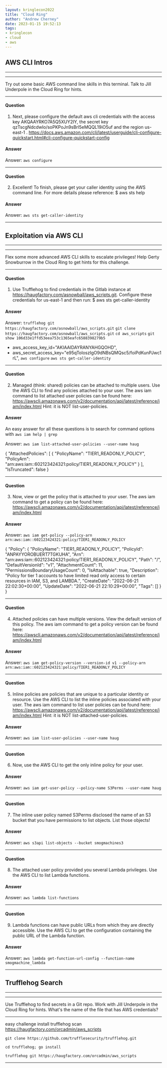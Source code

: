 ```yaml
---
layout: kringlecon2022
title: "Cloud Ring"
author: "Andrew Cherney"
date: 2023-01-15 19:52:13
tags: 
- kringlecon 
- cloud 
- aws
---
```

## AWS CLI Intros
***
___
Try out some basic AWS command line skills in this terminal. Talk to Jill Underpole in the Cloud Ring for hints.

***

#### Question

1. Next, please configure the default aws cli credentials with the access key AKQAAYRKO7A5Q5XUY2IY, the secret key qzTscgNdcdwIo/soPKPoJn9sBrl5eMQQL19iO5uf and the region us-east-1 .
https://docs.aws.amazon.com/cli/latest/userguide/cli-configure-quickstart.html#cli-configure-quickstart-config

#### Answer

Answer: `aws configure` 

___

#### Question

2. Excellent! To finish, please get your caller identity using the AWS command line. For more details please reference:
$ aws sts help

#### Answer

Answer: `aws sts get-caller-identity`

___



## Exploitation via AWS CLI
***
___
Flex some more advanced AWS CLI skills to escalate privileges! Help Gerty Snowburrow in the Cloud Ring to get hints for this challenge.

***

#### Question

1. Use Trufflehog to find credentials in the Gitlab instance at https://haugfactory.com/asnowball/aws_scripts.git.
Configure these credentials for us-east-1 and then run:
$ aws sts get-caller-identity

#### Answer

Answer: `trufflehog git https://haugfactory.com/asnowball/aws_scripts.git`
`git clone https://haugfactory.com/asnowball/aws_scripts.git`
`cd aws_scripts`
`git show 106d33e1ffd53eea753c1365eafc6588398279b5`

+    aws_access_key_id="AKIAAIDAYRANYAHGQOHD",
+    aws_secret_access_key="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",
`aws configure`
`aws sts get-caller-identity`

___

#### Question

2. Managed (think: shared) policies can be attached to multiple users. Use the AWS CLI to find any policies attached to your user.
The aws iam command to list attached user policies can be found here:
https://awscli.amazonaws.com/v2/documentation/api/latest/reference/iam/index.html
Hint: it is NOT list-user-policies.

#### Answer

An easy answer for all these questions is to search for command options with `aws iam help | grep`

Answer: `aws iam list-attached-user-policies --user-name haug`

{
    "AttachedPolicies": [
        {
            "PolicyName": "TIER1_READONLY_POLICY",
            "PolicyArn": "arn:aws:iam::602123424321:policy/TIER1_READONLY_POLICY"
        }
    ],
    "IsTruncated": false
}

___

#### Question

3. Now, view or get the policy that is attached to your user.
The aws iam command to get a policy can be found here:
https://awscli.amazonaws.com/v2/documentation/api/latest/reference/iam/index.html

#### Answer

Answer: `aws iam get-policy --policy-arn arn:aws:iam::602123424321:policy/TIER1_READONLY_POLICY`

{
    "Policy": {
        "PolicyName": "TIER1_READONLY_POLICY",
        "PolicyId": "ANPAYYOROBUERT7TGKUHA",
        "Arn": "arn:aws:iam::602123424321:policy/TIER1_READONLY_POLICY",
        "Path": "/",
        "DefaultVersionId": "v1",
        "AttachmentCount": 11,
        "PermissionsBoundaryUsageCount": 0,
        "IsAttachable": true,
        "Description": "Policy for tier 1 accounts to have limited read only access to certain resources in IAM, S3, and LAMBDA.",
        "CreateDate": "2022-06-21 22:02:30+00:00",
        "UpdateDate": "2022-06-21 22:10:29+00:00",
        "Tags": []
    }
}

___

#### Question

4. Attached policies can have multiple versions. View the default version of this policy.
The aws iam command to get a policy version can be found here:
https://awscli.amazonaws.com/v2/documentation/api/latest/reference/iam/index.html

#### Answer

Answer: `aws iam get-policy-version --version-id v1 --policy-arn arn:aws:iam::602123424321:policy/TIER1_READONLY_POLICY`

___

#### Question

5. Inline policies are policies that are unique to a particular identity or resource. Use the AWS CLI to list the inline policies associated with your user. 
The aws iam command to list user policies can be found here:
https://awscli.amazonaws.com/v2/documentation/api/latest/reference/iam/index.html
Hint: it is NOT list-attached-user-policies.

#### Answer

Answer: `aws iam list-user-policies --user-name haug`

___

#### Question

6. Now, use the AWS CLI to get the only inline policy for your user. 

#### Answer

Answer: `aws iam get-user-policy --policy-name S3Perms --user-name haug`

___

#### Question

7. The inline user policy named S3Perms disclosed the name of an S3 bucket that you have permissions to list objects. 
List those objects! 

#### Answer

Answer: `aws s3api list-objects --bucket smogmachines3`

___

#### Question

8. The attached user policy provided you several Lambda privileges. Use the AWS CLI to list Lambda functions.

#### Answer

Answer: `aws lambda list-functions`

___

#### Question

9. Lambda functions can have public URLs from which they are directly accessible.
Use the AWS CLI to get the configuration containing the public URL of the Lambda function.

#### Answer

Answer: `aws lambda get-function-url-config --function-name smogmachine_lambda`

___





## Trufflehog Search
***
___
Use Trufflehog to find secrets in a Git repo. Work with Jill Underpole in the Cloud Ring for hints. What's the name of the file that has AWS credentials?

***

easy challenge
install trufflehog
scan https://haugfactory.com/orcadmin/aws_scripts

`git clone https://github.com/trufflesecurity/trufflehog.git`

`cd trufflehog; go install`

`trufflehog git https://haugfactory.com/orcadmin/aws_scripts`

___










